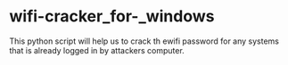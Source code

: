 # wifi-cracker_for-_windows
This python script will help us to crack th ewifi password for any systems that is already logged in by attackers computer.
